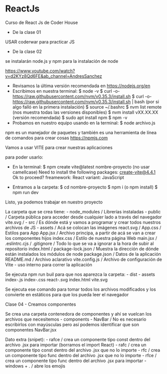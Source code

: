 # ReactJs
Curso de React Js de Coder House

* De la clase 01

USAR coderwar para practicar JS

* De la clase 02 

se instalarán node.js y npm
para la instalación de node

https://www.youtube.com/watch?v=d2KYz8Qd6FE&ab_channel=AndresSanchez

- Revisamos la última versión recomendada en https://nodejs.org/en
- Escribimos en nuestra terminal: 
    $ node -v
    $ curl -o- https://raw.githubusercontent.com/nvm/v0.35.3/install.sh
    $ curl -o- https://raw.githubusercontent.com/nvm/v0.35.3/install.sh | bash (por si algo falló en la primera instalación)
    $ source ~/.bashrc
    $ nvm list remote (nos muestra todas las versiones disponibles)
    $ nvm install vXX.XX.XX (versión recomendada)
    $ sudo apt install npm
    $ npm -v
- Probamos en nuestro equipo usando en la terminal:
    $ node archivo.js

npm es un manejador de paquetes y también es una herramienta de línea de comandos para crear cosas
https://npmjs.com

Vamos a usar VITE para crear nuestras aplicaciones

para poder usarlo:
- En la terminal:
    $ npm create vite@latest nombre-proyecto (no usar camellcase)
    Need to install the following packages:
    create-vite@4.4.1
    Ok to proceed?
    freamework: React
    variant: JavaScript

- Entramos a la carpeta:
    $ cd nombre-proyecto
    $ npm i (o npm install)
    $ npm run dev

Listo, ya podemos trabajar en nuestro proyecto

La carpeta que se crea tiene:
    - node_modules          / Librerías instaladas
    - public                / Carpeta pública para acceder desde cualquier lado a través del navegador
        vite.svg            /
    - src                   / Es dónde está y vamos a programar y crear todos nuestros archivos de JS
        - assets            / Acá se colocan las imágenes
            react.svg       /
        App.css             / Estilos para App
        App.jsx             / Archivo principa, a partir de acá se van a crear los componentes hijos
        index.css           / Estilo de nuestra página Web
        main.jsx            /
    .eslintrc.cjs           /
    .gitignore              / Todo lo que se va a ignorar a la hora de subir al repositorio
    index.html              /
    package-lock.json       / Muestra la dirección de dónde están instalados los módulos de node
    package.json            / Datos de la aplicación
    README.md               / Archivo aclarativo
    vite.config.js          / Archivo de configuración de Vite - uso interno para correr la aplicación


Se ejecuta npm run buil para que nos aparezca la carpeta:
    - dist
        - assets
            index-.js
            index-.css
            react-.svg
        index.html
        vite.svg

Se ejecuta ese comando para tomar todos los archivos modificados y los convierte en estáticos para que los pueda leer el navegador

Clase 04 - Creamos componentes

Se crea una carpeta contenedora de componentes y ahí se vuelcan los archivos que necesitemos
    - components
        - NavBar            / No es necesario escribirlos con mayúsculas pero así podemos identificar que son componentes
            NavBar.jsx


Dato extra (snipet):
    - rafce / crea un componente tipo const dentro del archivo .jsx para importar (borramos el import React)
    - rafc  / crea un componente tipo const dentro del archivo .jsx que no lo importe
    - rfc   / crea un componente tipo func dentro del archivo .jsx que no lo importe
    - rfce  / crea un componente tipo func dentro del archivo .jsx para importar
    - windows + .   / abre los emojis